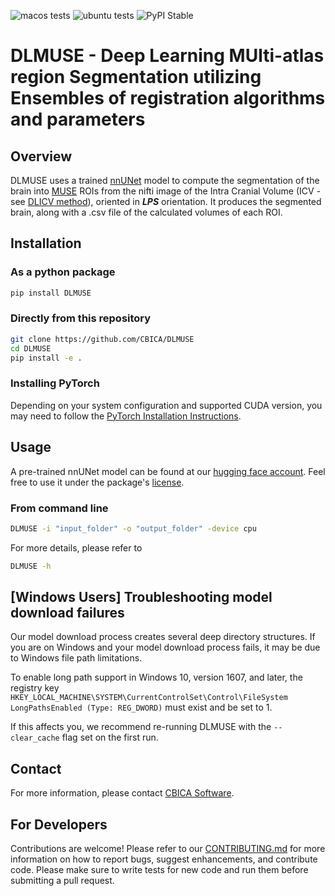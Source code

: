![macos tests](https://github.com/CBICA/DLMUSE/actions/workflows/macos-build.yml/badge.svg)
![ubuntu tests](https://github.com/CBICA/DLMUSE/actions/workflows/ubuntu-build.yml/badge.svg)
![PyPI Stable](https://img.shields.io/pypi/v/DLMUSE)

# DLMUSE - Deep Learning MUlti-atlas region Segmentation utilizing Ensembles of registration algorithms and parameters

## Overview

DLMUSE uses a trained [nnUNet](https://github.com/MIC-DKFZ/nnUNet) model to compute the segmentation of the brain into [MUSE](https://www.med.upenn.edu/cbica/sbia/muse.html) ROIs from the nifti image of the Intra Cranial Volume (ICV - see [DLICV method](https://github.com/CBICA/DLICV)), oriented in _**LPS**_ orientation. It produces the segmented brain, along with a .csv file of the calculated volumes of each ROI.

## Installation

### As a python package

```bash
pip install DLMUSE
```

### Directly from this repository

```bash
git clone https://github.com/CBICA/DLMUSE
cd DLMUSE
pip install -e .
```

### Installing PyTorch
Depending on your system configuration and supported CUDA version, you may need to follow the [PyTorch Installation Instructions](https://pytorch.org/get-started/locally/).

## Usage

A pre-trained nnUNet model can be found at our [hugging face account](https://huggingface.co/nichart/DLMUSE/tree/main). Feel free to use it under the package's [license](LICENSE).

### From command line
```bash
DLMUSE -i "input_folder" -o "output_folder" -device cpu
```
For more details, please refer to

```bash
DLMUSE -h
```

## \[Windows Users\] Troubleshooting model download failures
Our model download process creates several deep directory structures. If you are on Windows and your model download process fails, it may be due to Windows file path limitations.

To enable long path support in Windows 10, version 1607, and later, the registry key `HKEY_LOCAL_MACHINE\SYSTEM\CurrentControlSet\Control\FileSystem LongPathsEnabled (Type: REG_DWORD)` must exist and be set to 1.

If this affects you, we recommend re-running DLMUSE with the `--clear_cache` flag set on the first run.

## Contact

For more information, please contact [CBICA Software](mailto:software@cbica.upenn.edu).

## For Developers

Contributions are welcome! Please refer to our [CONTRIBUTING.md](CONTRIBUTING.md) for more information on how to report bugs, suggest enhancements, and contribute code.
Please make sure to write tests for new code and run them before submitting a pull request.
